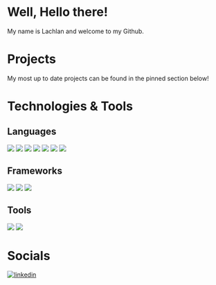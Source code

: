 # Well, Hello there!
My name is Lachlan and welcome to my Github.

# Projects
My most up to date projects can be found in the pinned section below!

# Technologies & Tools

## Languages

![](https://img.shields.io/badge/Language-Javascript-053f5e?logo=javascript&style=for-the-badge&labelColor=022c43)  ![](https://img.shields.io/badge/Language-NodeJS-053f5e?logo=node.js&style=for-the-badge&labelColor=022c43)  ![](https://img.shields.io/badge/Language-Python-053f5e?logo=python&style=for-the-badge&labelColor=022c43)  ![](https://img.shields.io/badge/Language-PHP-053f5e?logo=php&style=for-the-badge&labelColor=022c43)  ![](https://img.shields.io/badge/Markup-HTML-053f5e?logo=html5&style=for-the-badge&labelColor=022c43)  ![](https://img.shields.io/badge/Styles-CSS-053f5e?logo=css3&style=for-the-badge&labelColor=022c43)  ![](https://img.shields.io/badge/Query_Language-MySQL-053f5e?logo=mysql&style=for-the-badge&labelColor=022c43)

## Frameworks
![](https://img.shields.io/badge/Framework-ReactJS-053f5e?logo=react&style=for-the-badge&labelColor=022c43)  ![](https://img.shields.io/badge/Framework-Express-053f5e?logo=express&style=for-the-badge&labelColor=022c43)  ![](https://img.shields.io/badge/Framework-NextJS-053f5e?logo=next.js&style=for-the-badge&labelColor=022c43)
## Tools
![](https://img.shields.io/badge/Tools-Visual_Studio_Code-053f5e?logo=visualstudiocode&style=for-the-badge&labelColor=022c43)  ![](https://img.shields.io/badge/Tools-GitHub-053f5e?logo=github&style=for-the-badge&labelColor=022c43)

# Socials

[![linkedin](https://cloud.githubusercontent.com/assets/17016297/18839848/0fc7e74e-83d2-11e6-8c6a-277fc9d6e067.png)][3]

[3]: https://www.linkedin.com/in/lachlan-reville-75a2a5145/

